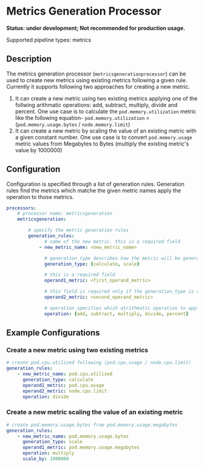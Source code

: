 # Metrics Generation Processor
**Status: under development; Not recommended for production usage.**

Supported pipeline types: metrics

## Description

The metrics generation processor (`metricsgenerationprocessor`) can be used to create new metrics using existing metrics following a given rule. Currently it supports following two approaches for creating a new metric.

1. It can create a new metric using two existing metrics applying one of the follwing arithmatic operations: add, subtract, multiply, divide and percent. One use case is to calculate the `pod.memory.utilization` metric like the following equation-
`pod.memory.utilization` = (`pod.memory.usage.bytes` / `node.memory.limit`)
1. It can create a new metric by scaling the value of an existing metric with a given constant number. One use case is to convert `pod.memory.usage` metric values from Megabytes to Bytes (multiply the existing metric's value by 1000000)

## Configuration

Configuration is specified through a list of generation rules. Generation rules find the metrics which 
matche the given metric names apply the operation to those metrics.

```yaml
processors:
    # processor name: metricsgeneration
    metricsgeneration:

        # specify the metric generation rules
        generation_rules:
              # name of the new metric. this is a required field
            - new_metric_name: <new_metric_name>

              # generation_type describes how the metric will be generated. it can either be calculate or scale calculate generates a metric applying the given operation on two operand metrics. scale operates only on  operand1 metric to generate the new metric.
              generation_type: {calculate, scale}

              # this is a required field
              operand1_metric: <first_operand_metric>

              # this field is required only if the generation_type is calculate
              operand2_metric: <second_operand_metric>

              # operation specifies which atrithmatic operation to apply. it can be one of the five supported operations.
              operation: {add, subtract, multiply, divide, percent}
```

## Example Configurations

### Create a new metric using two existing metrics
```yaml
# create pod.cpu.utilized following (pod.cpu.usage / node.cpu.limit)
generation_rules:
    - new_metric_name: pod.cpu.utilized
      generation_type: calculate
      operand1_metric: pod.cpu.usage
      operand2_metric: node.cpu.limit
      operation: divide
```

### Create a new metric scaling the value of an existing metric
```yaml
# create pod.memory.usage.bytes from pod.memory.usage.megabytes
generation_rules:
    - new_metric_name: pod.memory.usage.bytes
      generation_type: scale
      operand1_metric: pod.memory.usage.megabytes
      operation: multiply
      scale_by: 1000000
```
